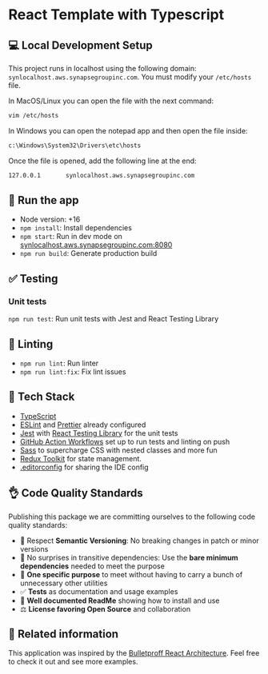 # React Template with Typescript

## 💻 Local Development Setup

This project runs in localhost using the following domain: `synlocalhost.aws.synapsegroupinc.com`.
You must modify your `/etc/hosts` file.

In MacOS/Linux you can open the file with the next command:

```bash
vim /etc/hosts
```

In Windows you can open the notepad app and then open the file inside:

```bash
c:\Windows\System32\Drivers\etc\hosts
```

Once the file is opened, add the following line at the end:

```bash
127.0.0.1       synlocalhost.aws.synapsegroupinc.com
```

## 🚀 Run the app

- Node version: +16
- `npm install`: Install dependencies
- `npm start`: Run in dev mode on [synlocalhost.aws.synapsegroupinc.com:8080](synlocalhost.aws.synapsegroupinc.com:8080)
- `npm run build`: Generate production build

## ✅ Testing

### Unit tests

`npm run test`: Run unit tests with Jest and React Testing Library

## 🔦 Linting

- `npm run lint`: Run linter
- `npm run lint:fix`: Fix lint issues

## 🌈 Tech Stack

- [TypeScript](https://www.typescriptlang.org)
- [ESLint](https://eslint.org) and [Prettier](https://prettier.io) already configured
- [Jest](https://jestjs.io) with [React Testing Library](https://testing-library.com/docs/react-testing-library/intro) for the unit tests
- [GitHub Action Workflows](https://github.com/features/actions) set up to run tests and linting on push
- [Sass](https://sass-lang.com) to supercharge CSS with nested classes and more fun
- [Redux Toolkit](https://redux-toolkit.js.org/tutorials/quick-start#usage-summary) for state management.
- [.editorconfig](https://editorconfig.org) for sharing the IDE config

## 👌 Code Quality Standards

Publishing this package we are committing ourselves to the following code quality standards:

- 🤝 Respect **Semantic Versioning**: No breaking changes in patch or minor versions
- 🤏 No surprises in transitive dependencies: Use the **bare minimum dependencies** needed to meet the purpose
- 🎯 **One specific purpose** to meet without having to carry a bunch of unnecessary other utilities
- ✅ **Tests** as documentation and usage examples
- 📖 **Well documented ReadMe** showing how to install and use
- ⚖️ **License favoring Open Source** and collaboration

## 🔀 Related information

This application was inspired by the [Bulletproff React Architecture](https://github.com/alan2207/bulletproof-react). Feel free to check it out and see more examples.
